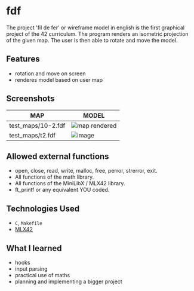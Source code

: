 # fdf

The project 'fil de fer' or wireframe model in english is the first graphical project of the 42 curriculum. The program renders an isometric projection of the given map. The user is then able to rotate and move the model.   

## Features

- rotation and move on screen
- renderes model based on user map

## Screenshots

|MAP|    MODEL         |
| -----------  | ----------- |
|test_maps/10-2.fdf| ![map rendered](https://github.com/user-attachments/assets/4e87438f-0aeb-4dd8-a5b4-ef9212b238d9)|
|test_maps/t2.fdf  | ![image](https://github.com/user-attachments/assets/bce688b0-b67f-47cf-a30b-d754ad148c9d) |

## Allowed external functions

- open, close, read, write, malloc, free, perror, strerror, exit.
- All functions of the math library.
- All functions of the MiniLibX / MLX42 library.
- ft_printf or any equivalent YOU coded.

## Technologies Used

- `C`, `Makefile`
- [MLX42](https://github.com/codam-coding-college/MLX42/tree/master)

## What I learned

- hooks
- input parsing
- practical use of maths
- planning and implementing a bigger project
